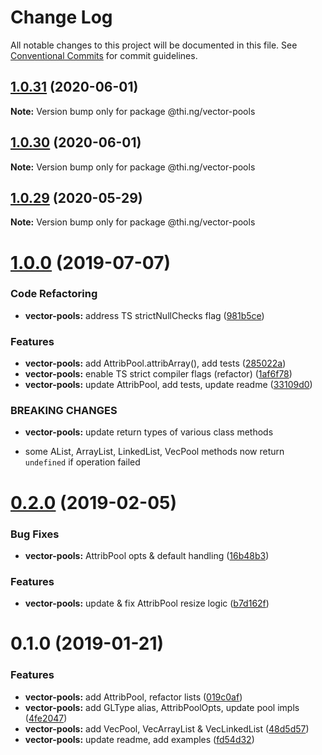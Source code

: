# Change Log

All notable changes to this project will be documented in this file.
See [Conventional Commits](https://conventionalcommits.org) for commit guidelines.

## [1.0.31](https://github.com/thi-ng/umbrella/compare/@thi.ng/vector-pools@1.0.30...@thi.ng/vector-pools@1.0.31) (2020-06-01)

**Note:** Version bump only for package @thi.ng/vector-pools





## [1.0.30](https://github.com/thi-ng/umbrella/compare/@thi.ng/vector-pools@1.0.29...@thi.ng/vector-pools@1.0.30) (2020-06-01)

**Note:** Version bump only for package @thi.ng/vector-pools





## [1.0.29](https://github.com/thi-ng/umbrella/compare/@thi.ng/vector-pools@1.0.28...@thi.ng/vector-pools@1.0.29) (2020-05-29)

**Note:** Version bump only for package @thi.ng/vector-pools





# [1.0.0](https://github.com/thi-ng/umbrella/compare/@thi.ng/vector-pools@0.2.16...@thi.ng/vector-pools@1.0.0) (2019-07-07)

### Code Refactoring

* **vector-pools:** address TS strictNullChecks flag ([981b5ce](https://github.com/thi-ng/umbrella/commit/981b5ce))

### Features

* **vector-pools:** add AttribPool.attribArray(), add tests ([285022a](https://github.com/thi-ng/umbrella/commit/285022a))
* **vector-pools:** enable TS strict compiler flags (refactor) ([1af6f78](https://github.com/thi-ng/umbrella/commit/1af6f78))
* **vector-pools:** update AttribPool, add tests, update readme ([33109d0](https://github.com/thi-ng/umbrella/commit/33109d0))

### BREAKING CHANGES

* **vector-pools:** update return types of various class methods

- some AList, ArrayList, LinkedList, VecPool methods now return
  `undefined` if operation failed

# [0.2.0](https://github.com/thi-ng/umbrella/compare/@thi.ng/vector-pools@0.1.2...@thi.ng/vector-pools@0.2.0) (2019-02-05)

### Bug Fixes

* **vector-pools:** AttribPool opts & default handling ([16b48b3](https://github.com/thi-ng/umbrella/commit/16b48b3))

### Features

* **vector-pools:** update & fix AttribPool resize logic ([b7d162f](https://github.com/thi-ng/umbrella/commit/b7d162f))

# 0.1.0 (2019-01-21)

### Features

* **vector-pools:** add AttribPool, refactor lists ([019c0af](https://github.com/thi-ng/umbrella/commit/019c0af))
* **vector-pools:** add GLType alias, AttribPoolOpts, update pool impls ([4fe2047](https://github.com/thi-ng/umbrella/commit/4fe2047))
* **vector-pools:** add VecPool, VecArrayList & VecLinkedList ([48d5d57](https://github.com/thi-ng/umbrella/commit/48d5d57))
* **vector-pools:** update readme, add examples ([fd54d32](https://github.com/thi-ng/umbrella/commit/fd54d32))
